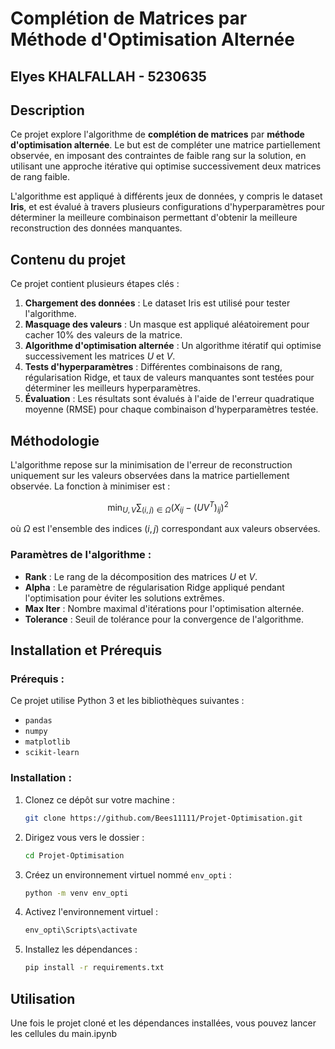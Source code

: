 # Complétion de Matrices par Méthode d'Optimisation Alternée

Elyes KHALFALLAH - 5230635
---

## Description

Ce projet explore l'algorithme de **complétion de matrices** par **méthode d'optimisation alternée**. Le but est de compléter une matrice partiellement observée, en imposant des contraintes de faible rang sur la solution, en utilisant une approche itérative qui optimise successivement deux matrices de rang faible.

L'algorithme est appliqué à différents jeux de données, y compris le dataset **Iris**, et est évalué à travers plusieurs configurations d'hyperparamètres pour déterminer la meilleure combinaison permettant d'obtenir la meilleure reconstruction des données manquantes.

## Contenu du projet

Ce projet contient plusieurs étapes clés :

1. **Chargement des données** : Le dataset Iris est utilisé pour tester l'algorithme.
2. **Masquage des valeurs** : Un masque est appliqué aléatoirement pour cacher 10% des valeurs de la matrice.
3. **Algorithme d'optimisation alternée** : Un algorithme itératif qui optimise successivement les matrices $U$ et $V$.
4. **Tests d'hyperparamètres** : Différentes combinaisons de rang, régularisation Ridge, et taux de valeurs manquantes sont testées pour déterminer les meilleurs hyperparamètres.
5. **Évaluation** : Les résultats sont évalués à l'aide de l'erreur quadratique moyenne (RMSE) pour chaque combinaison d'hyperparamètres testée.

## Méthodologie

L'algorithme repose sur la minimisation de l'erreur de reconstruction uniquement sur les valeurs observées dans la matrice partiellement observée. La fonction à minimiser est :

$$
\min_{U, V} \sum_{(i,j) \in \Omega} (X_{ij} - (UV^T)_{ij})^2
$$

où $\Omega$ est l'ensemble des indices $(i,j)$ correspondant aux valeurs observées.

### Paramètres de l'algorithme :

- **Rank** : Le rang de la décomposition des matrices $U$ et $V$.
- **Alpha** : Le paramètre de régularisation Ridge appliqué pendant l'optimisation pour éviter les solutions extrêmes.
- **Max Iter** : Nombre maximal d'itérations pour l'optimisation alternée.
- **Tolerance** : Seuil de tolérance pour la convergence de l'algorithme.

## Installation et Prérequis

### Prérequis :

Ce projet utilise Python 3 et les bibliothèques suivantes :
- `pandas`
- `numpy`
- `matplotlib`
- `scikit-learn`

### Installation :

1. Clonez ce dépôt sur votre machine :
   ```bash
   git clone https://github.com/Bees11111/Projet-Optimisation.git
   ```
2. Dirigez vous vers le dossier :
   ```bash
   cd Projet-Optimisation
   ```
2. Créez un environnement virtuel nommé `env_opti` :
   ```bash
   python -m venv env_opti
   ```
2. Activez l'environnement virtuel :
   ```bash
   env_opti\Scripts\activate
   ```
2. Installez les dépendances :
   ```bash
   pip install -r requirements.txt
   ```

## Utilisation

Une fois le projet cloné et les dépendances installées, vous pouvez lancer les cellules du main.ipynb
